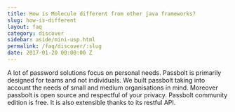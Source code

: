 ```yaml
---
title: How is Molecule different from other java frameworks?
slug: how-is-different
layout: faq
category: discover
sidebar: aside/mini-usp.html
permalink: /faq/discover/:slug
date: 2017-01-20 00:00:00 Z
---
```

A lot of password solutions focus on personal needs. Passbolt is primarily designed for teams and not individuals.
We built passbolt taking into account the needs of small and medium organisations in mind. 
Moreover passbolt is open source and respectful of your privacy.
Passbolt community edition is free.
It is also extensible thanks to its restful API.
